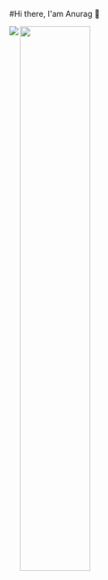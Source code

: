 #Hi there, I'am Anurag 👋

<img align="left"  src ="https://github-readme-stats-xi-seven-24.vercel.app/api?username=Anurag-Mishra22&show_icons=true&theme=transparent" />
<img  width="50%" src ="https://github-readme-stats-xi-seven-24.vercel.app/api/top-langs/?username=anuraghazra&layout=compact" />


